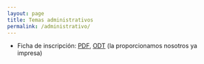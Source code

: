 ```yaml
---
layout: page
title: Temas administrativos
permalink: /administrativo/
---
```



* Ficha de inscripción: [PDF](ficha_inscripcion.pdf), [ODT](ficha_inscripcion.odt) (la proporcionamos nosotros ya impresa)  

